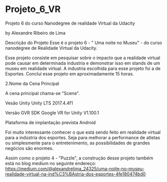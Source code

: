 # Projeto_6_VR
Projeto 6 do curso Nanodegree de realidade Virtual da Udacity

by Alexandre Ribeiro de Lima

Descrição do Projeto
Esse é o projeto 6 - " Uma noite no Museu" - do curso nanodegree de Realidade Virtual da Udacity.

Esse projeto consiste em pesquisar sobre o impacto que a realidade virtual pode causar em determinada industria e demonstrar isso em stands de um museu em realidade virtual. A industria escolhida para esse projeto foi a de Esportes. Concluí esse projeto em aproximadamente 15 horas.

2.Nome da Cena Principal

A cena principal chama-se "Scene".

Vesão Unity
Unity LTS 2017.4.4f1

Versão GVR SDK
Google VR for Unity V1.100.1

Plataforma de implantação prevista
Android

Foi muito interessante conhecer o que está sendo feito em realidade virtual para a indústria dos esportes. Seja para melhorar a performance de atletas ou simplesmente para o entretenimento, as possibilidades de grandes negócios são enormes.

Assim como o projeto 4 - "Puzzle", a construção desse projeto também está no blog medium no seguinte endereço: https://medium.com/@alexandrelima_24325/uma-noite-no-museu-realidade-virtual-na-ind%C3%BAstria-dos-esportes-4fe180474bd0
